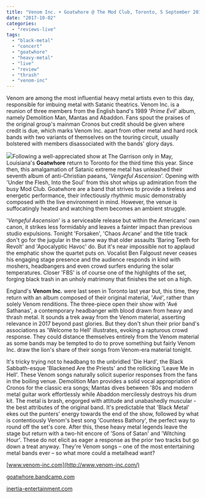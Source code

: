 ```yaml
---
title: "Venom Inc. + Goatwhore @ The Mod Club, Toronto, 5 September 2017"
date: "2017-10-02"
categories: 
  - "reviews-live"
tags: 
  - "black-metal"
  - "concert"
  - "goatwhore"
  - "heavy-metal"
  - "live"
  - "review"
  - "thrash"
  - "venom-inc"
---
```


Venom are among the most influential heavy metal artists even to this day, responsible for imbuing metal with Satanic theatrics. Venom Inc. is a reunion of three members from the English band's 1989 '_Prime Evil_' album, namely Demolition Man, Mantas and Abaddon. Fans spout the praises of the original group's mainman Cronos but credit should be given where credit is due, which marks Venom Inc. apart from other metal and hard rock bands with two variants of themselves on the touring circuit, usually bolstered with members disassociated with the bands' glory days.

![](https://hellbound.ca/wp-content/uploads/2017/10/Venom-Inc-Goatwhore-Mod-Club-Toronto-2017.jpg)Following a well-appreciated show at The Garrison only in May, Louisiana's **Goatwhore** return to Toronto for the third time this year. Since then, this amalgamation of Satanic extreme metal has unleashed their seventh album of anti-Christian paeans, '_Vengeful Ascension_'. Opening with 'Under the Flesh, Into the Soul' from this shot whips up admiration from the busy Mod Club. Goatwhore are a band that strives to provide a tireless and energetic performance, their infectiously rhythmic music demonstrably composed with the live environment in mind. However, the venue is suffocatingly heated and watching them becomes an ambient struggle.

'_Vengeful Ascension_' is a serviceable release but within the Americans' own canon, it strikes less formidably and leaves a fainter impact than previous studio expulsions. Tonight 'Forsaken', 'Chaos Arcane' and the title track don't go for the jugular in the same way that older assaults 'Baring Teeth for Revolt' and 'Apocalyptic Havoc' do. But it's near impossible not to applaud the emphatic show the quartet puts on. Vocalist Ben Falgoust never ceases his engaging stage presence and the audience responds in kind with moshers, headbangers and even crowd surfers enduring the solar temperatures. Closer 'FBS' is of course one of the highlights of the set, forging black trash in an unholy matrimony that finishes the set on a high.

England's **Venom Inc.** were last seen in Toronto last year but, this time, they return with an album composed of their original material, '_Avé_', rather than solely Venom renditions. The three-piece open their show with 'Avé Sathanas', a contemporary headbanger with blood drawn from heavy and thrash metal. It sounds a trek away from the Venom material, asserting relevance in 2017 beyond past glories. But they don't shun their prior band's associations as 'Welcome to Hell' illustrates, evoking a rapturous crowd response. They could distance themselves entirely from the Venom material as some bands may be tempted to do to prove something but fairly Venom Inc. draw the lion's share of their songs from Venom-era material tonight.

It's tricky trying not to headbang to the unbridled 'Die Hard', the Black Sabbath-esque 'Blackened Are the Priests' and the rollicking 'Leave Me in Hell'. These Venom songs naturally solicit superior responses from the fans in the boiling venue. Demolition Man provides a solid vocal appropriation of Cronos for the classic era songs; Mantas dives between '80s and modern metal guitar work effortlessly while Abaddon mercilessly destroys his drum kit. The metal is brash, engorged with attitude and unabashedly muscular - the best attributes of the original band. It's predictable that 'Black Metal' ekes out the punters' energy towards the end of the show, followed by what is contentiously Venom's best song 'Countess Bathory', the perfect way to round off the set's core. After this, these heavy metal legends leave the stage but return with a two-hit encore of 'Sons of Satan' and 'Witching Hour'. These do not elicit as eager a response as the prior two tracks but go down a treat anyway. They're Venom songs – one of the most entertaining metal bands ever – so what more could a metalhead want?

[www.venom-inc.com](http://www.venom-inc.com/)

[goatwhore.bandcamp.com](https://goatwhore.bandcamp.com/)

[inertia-entertainment.com](http://inertia-entertainment.com/)
